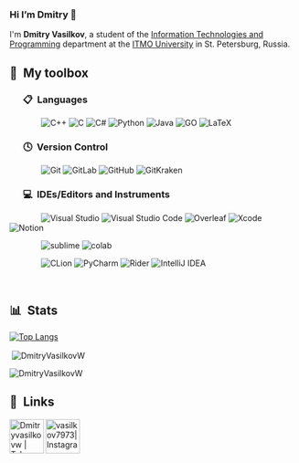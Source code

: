 ### Hi I’m Dmitry 👋

I'm **Dmitry Vasilkov**, a student of the [Information Technologies and Programming](https://en.itmo.ru/en/faculty/7/Information_Technologies_and_Programming_Faculty.htm) department at the [ITMO University](https://en.itmo.ru/en/) in St. Petersburg, Russia.



## 🧰 &nbsp;My toolbox


### &nbsp; &nbsp; &nbsp; 📋 &nbsp;Languages

&nbsp; &nbsp; &nbsp; &nbsp; &nbsp; &nbsp; &nbsp;
![C++](https://img.shields.io/badge/c++-%2300599C.svg?style=for-the-badge&logo=c%2B%2B&logoColor=white)
![C](https://img.shields.io/badge/C-00599C?style=for-the-badge&logo=c&logoColor=white)
![C#](https://img.shields.io/badge/c%23-%23239120.svg?style=for-the-badge&logo=c-sharp&logoColor=white)
![Python](https://img.shields.io/badge/python-3670A0?style=for-the-badge&logo=python&logoColor=ffdd54)
![Java](https://img.shields.io/badge/java-%23ED8B00.svg?style=for-the-badge&logo=java&logoColor=white)
![GO](https://img.shields.io/badge/Go-00ADD8?style=for-the-badge&logo=go&logoColor=white)
![LaTeX](https://img.shields.io/badge/latex-%23008080.svg?style=for-the-badge&logo=latex&logoColor=white)


### &nbsp; &nbsp; &nbsp; 🕓 &nbsp;Version Control

&nbsp; &nbsp; &nbsp; &nbsp; &nbsp; &nbsp; &nbsp;
![Git](https://img.shields.io/badge/git-%23F05033.svg?style=for-the-badge&logo=git&logoColor=white)
![GitLab](https://img.shields.io/badge/gitlab-%23181717.svg?style=for-the-badge&logo=gitlab&logoColor=white)
![GitHub](https://img.shields.io/badge/github-%23121011.svg?style=for-the-badge&logo=github&logoColor=white)
![GitKraken](https://img.shields.io/badge/gitkraken-%23121011.svg?style=for-the-badge&logo=gitkraken&logoColor=white)

### &nbsp; &nbsp; &nbsp; 💻 &nbsp;IDEs/Editors and Instruments

&nbsp; &nbsp; &nbsp; &nbsp; &nbsp; &nbsp; &nbsp;
![Visual Studio](https://img.shields.io/badge/Visual%20Studio-5C2D91.svg?style=for-the-badge&logo=visual-studio&logoColor=white)
![Visual Studio Code](https://img.shields.io/badge/Visual%20Studio%20Code-0078d7.svg?style=for-the-badge&logo=visual-studio-code&logoColor=white)
![Overleaf](https://img.shields.io/badge/Overleaf-47A141?style=for-the-badge&logo=Overleaf&logoColor=white)
![Xcode](https://img.shields.io/badge/Xcode-007ACC?style=for-the-badge&logo=Xcode&logoColor=white)
![Notion](https://img.shields.io/badge/Notion-%23000000.svg?style=for-the-badge&logo=notion&logoColor=white)

&nbsp; &nbsp; &nbsp; &nbsp; &nbsp; &nbsp; &nbsp;
![sublime](https://img.shields.io/badge/sublime_text-%23575757.svg?&style=for-the-badge&logo=sublime-text&logoColor=important)
![colab](https://img.shields.io/badge/Colab-F9AB00?style=for-the-badge&logo=googlecolab&color=525252)

&nbsp; &nbsp; &nbsp; &nbsp; &nbsp; &nbsp; &nbsp;
![CLion](https://img.shields.io/badge/clion-143?style=for-the-badge&logo=clion&logoColor=white&color=black)
![PyCharm](https://img.shields.io/badge/pycharm-143?style=for-the-badge&logo=pycharm&logoColor=white&color=black)
![Rider](https://img.shields.io/badge/Rider-000000.svg?style=for-the-badge&logo=Rider&logoColor=white&color=black&label)
![IntelliJ IDEA](https://img.shields.io/badge/IntelliJIDEA-000000.svg?style=for-the-badge&logo=intellij-idea&logoColor=white)


&nbsp;

## 📊 &nbsp;Stats

[![Top Langs](https://github-readme-stats.vercel.app/api/top-langs/?username=DmitryVasilkovW&show_icons=true?&theme=nord&&layout=donut&langs_count=239&hide=jupyter%20notebook&)](https://github.com/anuraghazra/github-readme-stats)


<p>&nbsp;<img align="center" src="https://github-readme-stats.vercel.app/api?username=DmitryVasilkovW&show_icons=true&theme=nord&locale=en" alt="DmitryVasilkovW" /></p>

<p><img align="center" src="https://github-readme-streak-stats.herokuapp.com/?user=DmitryVasilkovW&theme=nord" alt="DmitryVasilkovW" /></p>



## 🔗 &nbsp;Links

[<img align="left" alt="Dmitryvasilkovw | Telegram" width="60px" src="https://img.icons8.com/fluency/48/000000/telegram-app.png" />][telegram]
[<img align="left" alt="vasilkov7973| Instagram" width="60px" src="https://img.icons8.com/fluency/48/000000/instagram-new.png" />][instagram]

[telegram]: https://t.me/Dmitryvasilkovw 
[instagram]: https://www.instagram.com/vasilkov7973
